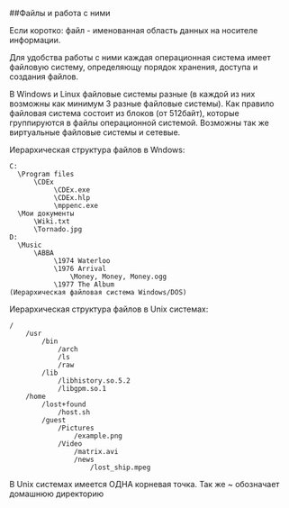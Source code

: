 ##Файлы и работа с ними

Если коротко: файл - именованная область данных на носителе информации.

Для удобства работы с ними каждая операционная система имеет файловую систему, определяющу порядок хранения, доступа и создания файлов.

В Windows и Linux файловые системы разные (в каждой из них возможны как минимум 3 разные файловые системы).
Как правило файловая система состоит из блоков (от 512байт), которые группируются в файлы операционной системой. 
Возможны так же виртуальные файловые системы и сетевые. 

Иерархическая структура файлов в Wndows:
```
C:
  \Program files
      \CDEx
           \CDEx.exe
           \CDEx.hlp
           \mppenc.exe
  \Мои документы
      \Wiki.txt
      \Tornado.jpg
D:
  \Music
      \ABBA
           \1974 Waterloo
           \1976 Arrival
               \Money, Money, Money.ogg
           \1977 The Album
(Иерархическая файловая система Windows/DOS)
```

Иерархическая структура файлов в Unix системах:
```
/
    /usr                                  
        /bin                              
            /arch                        
            /ls                         
            /raw                     
        /lib                           
            /libhistory.so.5.2           
            /libgpm.so.1                
    /home                                
        /lost+found                      
            /host.sh                    
        /guest                         
            /Pictures                   
                /example.png        
            /Video                     
                /matrix.avi            
                /news                
                    /lost_ship.mpeg    
```

В Unix системах имеется ОДНА корневая точка. Так же ~ обозначает домашнюю директорию
